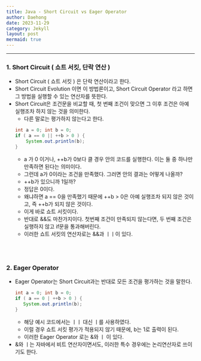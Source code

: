 ```yaml
---
title: Java - Short Circuit vs Eager Operator
author: Daehong
date: 2023-11-29
category: Jekyll
layout: post
mermaid: true
---
```


<hr>

### 1. Short Circuit ( 쇼트 서킷, 단락 연산 )
* Short Circuit ( 쇼트 서킷 ) 은 단락 연산이라고 한다.
* Short Circuit Evolution 이면 이 방법론이고, Short Circuit Operator 라고 하면 그 방법을 실행할 수 있는 연산자를 뜻한다.
* Short Circuit은 조건문을 비교할 때, 첫 번째 조건이 맞으면 그 이후 조건은 아예 실행조차 하지 않는 것을 의미한다.
	* 다른 말로는 평가하지 않는다고 한다. 
	```java
	int a = 0; int b = 0;
	if ( a == 0 || ++b > 0 ) {
		System.out.println(b);
	}
	```
	* a 가 0 이거나, ++b가 0보다 클 경우 안의 코드를 실행한다. 이는 둘 중 하나만 만족하면 된다는 의미이다.
	* 그런데 a가 0이라는 조건을 만족했다. 그러면 안의 결과는 어떻게 나올까?
	* ++b가 있으니까 1일까?
	* 정답은 0이다.
	* 왜냐하면 a == 0을 만족했기 때문에 ++b > 0은 아예 실행조차 되지 않은 것이고, 즉 ++b가 되지 않은 것이다.
	* 이게 바로 쇼트 서킷이다.
	* 반대로 &&도 마찬가지이다. 첫번째 조건이 만족되지 않는다면, 두 번째 조건은 실행하지 않고 if문을 통과해버린다.
	* 이러한 쇼트 서킷의 연산자로는 &&과 ㅣㅣ이 있다.
	

<br>
<br>

### 2. Eager Operator
* Eager Operator는 Short Circuit과는 반대로 모든 조건을 평가하는 것을 말한다.
	```java
	int a = 0; int b = 0;
	if ( a == 0 | ++b > 0 ) {
	   System.out.println(b);
	}
	```
	* 해당 예시 코드에서는 ㅣㅣ 대신 ㅣ를 사용하였다.
	* 이럴 경우 쇼트 서킷 평가가 적용되지 않기 때문에, b는 1로 출력이 된다.
	* 이러한 Eager Operator 로는 &와 ㅣ 이 있다.
*  &와 ㅣ는 자바에서 비트 연산자이면서도, 이러한 특수 경우에는 논리연산자로 쓰이기도 한다.

<br>
<br>
<br>
<br>
<br>